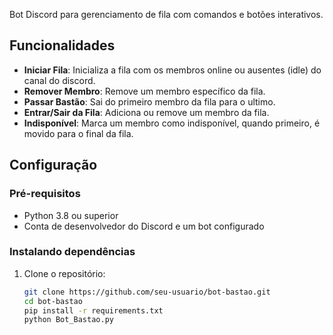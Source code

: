 Bot Discord para gerenciamento de fila com comandos e botões interativos.

## Funcionalidades

- **Iniciar Fila**: Inicializa a fila com os membros online ou ausentes (idle) do canal do discord.
- **Remover Membro**: Remove um membro específico da fila.
- **Passar Bastão**: Sai do primeiro membro da fila para o ultimo.
- **Entrar/Sair da Fila**: Adiciona ou remove um membro da fila.
- **Indisponível**: Marca um membro como indisponível, quando primeiro, é movido para o final da fila.

## Configuração

### Pré-requisitos

- Python 3.8 ou superior
- Conta de desenvolvedor do Discord e um bot configurado

### Instalando dependências

1. Clone o repositório:
   ```bash
   git clone https://github.com/seu-usuario/bot-bastao.git
   cd bot-bastao
   pip install -r requirements.txt
   python Bot_Bastao.py
